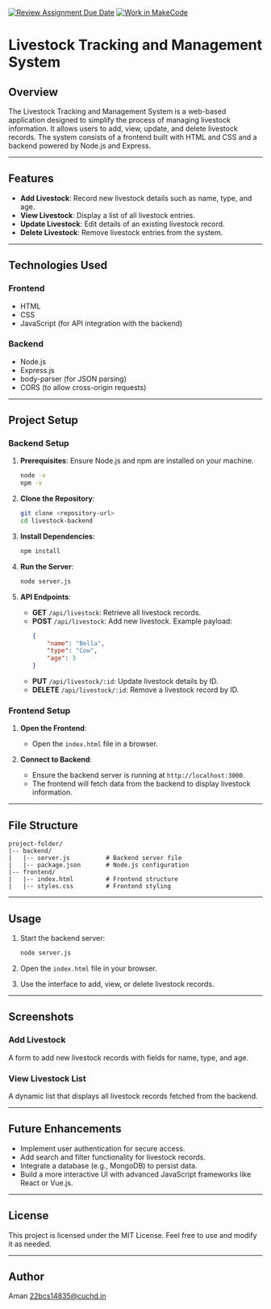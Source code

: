 [![Review Assignment Due Date](https://classroom.github.com/assets/deadline-readme-button-22041afd0340ce965d47ae6ef1cefeee28c7c493a6346c4f15d667ab976d596c.svg)](https://classroom.github.com/a/jMgR4AG6)
[![Work in MakeCode](https://classroom.github.com/assets/work-in-make-code-8824cc13a1a3f34ffcd245c82f0ae96fdae6b7d554b6539aec3a03a70825519c.svg)](https://classroom.github.com/online_ide?assignment_repo_id=17599562&assignment_repo_type=AssignmentRepo)
# Livestock Tracking and Management System

## Overview
The Livestock Tracking and Management System is a web-based application designed to simplify the process of managing livestock information. It allows users to add, view, update, and delete livestock records. The system consists of a frontend built with HTML and CSS and a backend powered by Node.js and Express.

---

## Features
- **Add Livestock**: Record new livestock details such as name, type, and age.
- **View Livestock**: Display a list of all livestock entries.
- **Update Livestock**: Edit details of an existing livestock record.
- **Delete Livestock**: Remove livestock entries from the system.

---

## Technologies Used
### Frontend
- HTML
- CSS
- JavaScript (for API integration with the backend)

### Backend
- Node.js
- Express.js
- body-parser (for JSON parsing)
- CORS (to allow cross-origin requests)

---

## Project Setup

### Backend Setup
1. **Prerequisites**: Ensure Node.js and npm are installed on your machine.
   ```bash
   node -v
   npm -v
   ```

2. **Clone the Repository**:
   ```bash
   git clone <repository-url>
   cd livestock-backend
   ```

3. **Install Dependencies**:
   ```bash
   npm install
   ```

4. **Run the Server**:
   ```bash
   node server.js
   ```

5. **API Endpoints**:
   - **GET** `/api/livestock`: Retrieve all livestock records.
   - **POST** `/api/livestock`: Add new livestock. Example payload:
     ```json
     {
         "name": "Bella",
         "type": "Cow",
         "age": 3
     }
     ```
   - **PUT** `/api/livestock/:id`: Update livestock details by ID.
   - **DELETE** `/api/livestock/:id`: Remove a livestock record by ID.

### Frontend Setup
1. **Open the Frontend**:
   - Open the `index.html` file in a browser.

2. **Connect to Backend**:
   - Ensure the backend server is running at `http://localhost:3000`.
   - The frontend will fetch data from the backend to display livestock information.

---

## File Structure
```
project-folder/
|-- backend/
|   |-- server.js          # Backend server file
|   |-- package.json       # Node.js configuration
|-- frontend/
|   |-- index.html         # Frontend structure
|   |-- styles.css         # Frontend styling
```

---

## Usage
1. Start the backend server:
   ```bash
   node server.js
   ```

2. Open the `index.html` file in your browser.

3. Use the interface to add, view, or delete livestock records.

---

## Screenshots

### Add Livestock
A form to add new livestock records with fields for name, type, and age.

### View Livestock List
A dynamic list that displays all livestock records fetched from the backend.

---

## Future Enhancements
- Implement user authentication for secure access.
- Add search and filter functionality for livestock records.
- Integrate a database (e.g., MongoDB) to persist data.
- Build a more interactive UI with advanced JavaScript frameworks like React or Vue.js.

---

## License
This project is licensed under the MIT License. Feel free to use and modify it as needed.

---

## Author
Aman 
22bcs14835@cuchd.in


